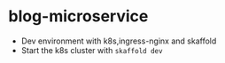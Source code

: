 # blog-microservice
- Dev environment with k8s,ingress-nginx and skaffold
- Start the k8s cluster with `skaffold dev`
